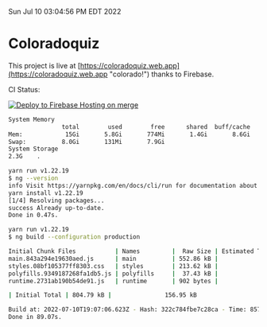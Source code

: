 Sun Jul 10 03:04:56 PM EDT 2022

# Coloradoquiz


This project is live at [https://coloradoquiz.web.app](https://coloradoquiz.web.app "colorado!") thanks to Firebase.

CI Status: 

[![Deploy to Firebase Hosting on merge](https://github.com/teamkushal/coloradoquiz/actions/workflows/firebase-hosting-merge.yml/badge.svg)](https://github.com/teamkushal/coloradoquiz/actions/workflows/firebase-hosting-merge.yml)

```bash
System Memory
               total        used        free      shared  buff/cache   available
Mem:            15Gi       5.8Gi       774Mi       1.4Gi       8.6Gi       7.6Gi
Swap:          8.0Gi       131Mi       7.9Gi
System Storage
2.3G	.
```
```bash
yarn run v1.22.19
$ ng --version
info Visit https://yarnpkg.com/en/docs/cli/run for documentation about this command.
yarn install v1.22.19
[1/4] Resolving packages...
success Already up-to-date.
Done in 0.47s.
```
```bash
yarn run v1.22.19
$ ng build --configuration production

Initial Chunk Files           | Names         |  Raw Size | Estimated Transfer Size
main.843a294e19630aed.js      | main          | 552.86 kB |               131.86 kB
styles.08bf105377ff8303.css   | styles        | 213.62 kB |                12.63 kB
polyfills.9349187268fa1db5.js | polyfills     |  37.43 kB |                11.96 kB
runtime.2731ab190b54de91.js   | runtime       | 902 bytes |               517 bytes

| Initial Total | 804.79 kB |               156.95 kB

Build at: 2022-07-10T19:07:06.623Z - Hash: 322c784fbe7c28ca - Time: 85743ms
Done in 89.07s.
```
